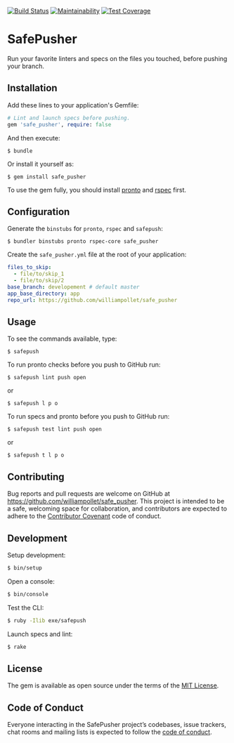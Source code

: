 [![Build Status](https://travis-ci.com/williampollet/safe_pusher.svg?branch=master)](https://travis-ci.com/williampollet/safe_pusher)
[![Maintainability](https://api.codeclimate.com/v1/badges/1aa6c275f9ce4d4c6ec3/maintainability)](https://codeclimate.com/github/williampollet/safe_pusher/maintainability)
[![Test Coverage](https://api.codeclimate.com/v1/badges/1aa6c275f9ce4d4c6ec3/test_coverage)](https://codeclimate.com/github/williampollet/safe_pusher/test_coverage)

# SafePusher

Run your favorite linters and specs on the files you touched, before pushing your branch.

## Installation

Add these lines to your application's Gemfile:

```ruby
# Lint and launch specs before pushing.
gem 'safe_pusher', require: false
```

And then execute:

    $ bundle

Or install it yourself as:

    $ gem install safe_pusher

To use the gem fully, you should install [pronto](https://github.com/prontolabs/pronto) and [rspec](https://github.com/rspec/rspec) first.

## Configuration

Generate the `binstubs` for `pronto`, `rspec` and `safepush`:

    $ bundler binstubs pronto rspec-core safe_pusher

Create the `safe_pusher.yml` file at the root of your application:

```yaml
files_to_skip:
  - file/to/skip_1
  - file/to/skip/2
base_branch: developement # default master
app_base_directory: app
repo_url: https://github.com/williampollet/safe_pusher
```

## Usage

To see the commands available, type:

    $ safepush

To run pronto checks before you push to GitHub run:

    $ safepush lint push open

or

    $ safepush l p o

To run specs and pronto before you push to GitHub run:

    $ safepush test lint push open

or

    $ safepush t l p o

## Contributing

Bug reports and pull requests are welcome on GitHub at https://github.com/williampollet/safe_pusher. This project is intended to be a safe, welcoming space for collaboration, and contributors are expected to adhere to the [Contributor Covenant](http://contributor-covenant.org) code of conduct.

## Development

Setup development:

```sh
$ bin/setup
```

Open a console:

```sh
$ bin/console
```

Test the CLI:

```sh
$ ruby -Ilib exe/safepush
```

Launch specs and lint:

```sh
$ rake
```

## License

The gem is available as open source under the terms of the [MIT License](https://opensource.org/licenses/MIT).

## Code of Conduct

Everyone interacting in the SafePusher project’s codebases, issue trackers, chat rooms and mailing lists is expected to follow the [code of conduct](https://github.com/[USERNAME]/safe_pusher/blob/master/CODE_OF_CONDUCT.md).
